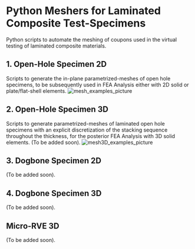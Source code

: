 # Python Meshers for Laminated Composite Test-Specimens
Python scripts to automate the meshing of coupons used in the virtual testing of laminated composite materials.

## 1. Open-Hole Specimen 2D
Scripts to generate the in-plane parametrized-meshes of open hole specimens, to be subsequently used in FEA Analysis either with 2D solid or plate/flat-shell elements. 
![mesh_examples_picture](https://github.com/PWierna/Meshers_pygmsh/assets/74184016/28352371-de74-4102-9ad9-b6f7ce051cf1)


## 2. Open-Hole Specimen 3D
Scripts to generate parametrized-meshes of laminated open hole specimens with an explicit discretization of the stacking sequence throughout the thickness, for the posterior FEA Analysis with 3D solid elements. 
(To be added soon).
![mesh3D_examples_picture](https://github.com/PWierna/Meshers_pygmsh/assets/74184016/f00ddbdc-b053-4b61-ab3e-a47b7cb6c9f2)

## 3. Dogbone Specimen 2D
(To be added soon).

## 4. Dogbone Specimen 3D
(To be added soon).

## Micro-RVE 3D
(To be added soon).
